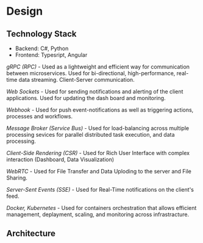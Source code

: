 
# Design

## Technology Stack

* Backend: C#, Python
* Frontend: Typesript, Angular 


*gRPC (RPC)* - Used as a lightweight and efficient way for communication between microservices. Used for bi-directional, high-performance, real-time data streaming.
Client-Server communication.

*Web Sockets* - Used for sending notifications and alerting of the client applications. Used for updating the dash board and monitoring.

*Webhook* - Used for push event-notifications as well as triggering actions, processes and workflows. 

*Message Broker (Service Bus)* - Used for load-balancing across multiple processing sevices for parallel distributed task execution, and data processing. 

*Client-Side Rendering (CSR)* - Used for Rich User Interface with complex interaction (Dashboard, Data Visualization) 

*WebRTC* - Used for File Transfer and Data Uploding to the server and File Sharing.

*Server-Sent Events (SSE)* - Used for Real-Time notifications on the client's feed.

*Docker, Kubernetes* - Used for containers orchestration that allows efficient management, deplayment, scaling, and monitoring across infrastracture. 

## Architecture 




